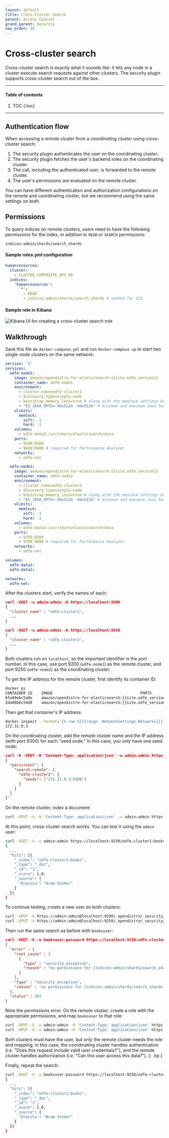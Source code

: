 ```yaml
---
layout: default
title: Cross-Cluster Search
parent: Access Control
grand_parent: Security
nav_order: 40
---
```


# Cross-cluster search

Cross-cluster search is exactly what it sounds like: it lets any node in a cluster execute search requests against other clusters. The security plugin supports cross-cluster search out of the box.

---

#### Table of contents
1. TOC
{:toc}


---

## Authentication flow

When accessing a *remote cluster* from a *coordinating cluster* using cross-cluster search:

1. The security plugin authenticates the user on the coordinating cluster.
1. The security plugin fetches the user's backend roles on the coordinating cluster.
1. The call, including the authenticated user, is forwarded to the remote cluster.
1. The user's permissions are evaluated on the remote cluster.

You can have different authentication and authorization configurations on the remote and coordinating cluster, but we recommend using the same settings on both.


## Permissions

To query indices on remote clusters, users need to have the following permissions for the index, in addition to `READ` or `SEARCH` permissions:

```
indices:admin/shards/search_shards
```


#### Sample roles.yml configuration

```yml
humanresources:
  cluster:
    - CLUSTER_COMPOSITE_OPS_RO
  indices:
    'humanresources':
      '*':
        - READ
        - indices:admin/shards/search_shards # needed for CCS
```


#### Sample role in Kibana

![Kibana UI for creating a cross-cluster search role](../../../images/security-ccs.png)


## Walkthrough

Save this file as `docker-compose.yml` and run `docker-compose up` to start two single-node clusters on the same network:

```yml
version: '3'
services:
  odfe-node1:
    image: amazon/opendistro-for-elasticsearch:{{site.odfe_version}}
    container_name: odfe-node1
    environment:
      - cluster.name=odfe-cluster1
      - discovery.type=single-node
      - bootstrap.memory_lock=true # along with the memlock settings below, disables swapping
      - "ES_JAVA_OPTS=-Xms512m -Xmx512m" # minimum and maximum Java heap size, recommend setting both to 50% of system RAM
    ulimits:
      memlock:
        soft: -1
        hard: -1
    volumes:
      - odfe-data1:/usr/share/elasticsearch/data
    ports:
      - 9200:9200
      - 9600:9600 # required for Performance Analyzer
    networks:
      - odfe-net

  odfe-node2:
    image: amazon/opendistro-for-elasticsearch:{{site.odfe_version}}
    container_name: odfe-node2
    environment:
      - cluster.name=odfe-cluster2
      - discovery.type=single-node
      - bootstrap.memory_lock=true # along with the memlock settings below, disables swapping
      - "ES_JAVA_OPTS=-Xms512m -Xmx512m" # minimum and maximum Java heap size, recommend setting both to 50% of system RAM
    ulimits:
      memlock:
        soft: -1
        hard: -1
    volumes:
      - odfe-data2:/usr/share/elasticsearch/data
    ports:
      - 9250:9200
      - 9700:9600 # required for Performance Analyzer
    networks:
      - odfe-net

volumes:
  odfe-data1:
  odfe-data2:

networks:
  odfe-net:
```

After the clusters start, verify the names of each:

```json
curl -XGET -u admin:admin -k https://localhost:9200
{
  "cluster_name" : "odfe-cluster1",
  ...
}

curl -XGET -u admin:admin -k https://localhost:9250
{
  "cluster_name" : "odfe-cluster2",
  ...
}
```

Both clusters run on `localhost`, so the important identifier is the port number. In this case, use port 9200 (`odfe-node1`) as the remote cluster, and port 9250 (`odfe-node2`) as the coordinating cluster.

To get the IP address for the remote cluster, first identify its container ID:

```bash
docker ps
CONTAINER ID    IMAGE                                       PORTS                                                      NAMES
6fe89ebc5a8e    amazon/opendistro-for-elasticsearch:{{site.odfe_version}}   0.0.0.0:9200->9200/tcp, 0.0.0.0:9600->9600/tcp, 9300/tcp   odfe-node1
2da08b6c54d8    amazon/opendistro-for-elasticsearch:{{site.odfe_version}}   9300/tcp, 0.0.0.0:9250->9200/tcp, 0.0.0.0:9700->9600/tcp   odfe-node2
```

Then get that container's IP address:

```bash
docker inspect --format='{% raw %}{{range .NetworkSettings.Networks}}{{.IPAddress}}{{end}}{% endraw %}' 6fe89ebc5a8e
172.31.0.3
```

On the coordinating cluster, add the remote cluster name and the IP address (with port 9300) for each "seed node." In this case, you only have one seed node:

```json
curl -k -XPUT -H 'Content-Type: application/json' -u admin:admin https://localhost:9250/_cluster/settings -d '
{
  "persistent": {
    "search.remote": {
      "odfe-cluster1": {
        "seeds": ["172.31.0.3:9300"]
      }
    }
  }
}'
```

On the remote cluster, index a document:

```bash
curl -XPUT -k -H 'Content-Type: application/json' -u admin:admin https://localhost:9200/books/_doc/1 -d '{"Dracula": "Bram Stoker"}'
```

At this point, cross-cluster search works. You can test it using the `admin` user:

```bash
curl -XGET -k -u admin:admin https://localhost:9250/odfe-cluster1:books/_search?pretty
{
  ...
  "hits": [{
    "_index": "odfe-cluster1:books",
    "_type": "_doc",
    "_id": "1",
    "_score": 1.0,
    "_source": {
      "Dracula": "Bram Stoker"
    }
  }]
}
```

To continue testing, create a new user on both clusters:

```bash
curl -XPUT -k https://admin:admin@localhost:9200/_opendistro/_security/api/internalusers/booksuser  -H 'Content-Type: application/json' -d '{"password":"password"}'
curl -XPUT -k https://admin:admin@localhost:9250/_opendistro/_security/api/internalusers/booksuser  -H 'Content-Type: application/json' -d '{"password":"password"}'
```

Then run the same search as before with `booksuser`:

```json
curl -XGET -k -u booksuser:password https://localhost:9250/odfe-cluster1:books/_search?pretty
{
  "error" : {
    "root_cause" : [
      {
        "type" : "security_exception",
        "reason" : "no permissions for [indices:admin/shards/search_shards, indices:data/read/search] and User [name=booksuser, roles=[], requestedTenant=null]"
      }
    ],
    "type" : "security_exception",
    "reason" : "no permissions for [indices:admin/shards/search_shards, indices:data/read/search] and User [name=booksuser, roles=[], requestedTenant=null]"
  },
  "status" : 403
}
```

Note the permissions error. On the remote cluster, create a role with the appropriate permissions, and map `booksuser` to that role:

```bash
curl -XPUT -k -u admin:admin -H 'Content-Type: application/json' https://localhost:9200/_opendistro/_security/api/roles/booksrole -d '{"index_permissions":[{"index_patterns":["books"],"allowed_actions":["indices:admin/shards/search_shards","indices:data/read/search"]}]}'
curl -XPUT -k -u admin:admin -H 'Content-Type: application/json' https://localhost:9200/_opendistro/_security/api/rolesmapping/booksrole -d '{"users" : ["booksuser"]}'
```

Both clusters must have the user, but only the remote cluster needs the role and mapping; in this case, the coordinating cluster handles authentication (i.e. "Does this request include valid user credentials?"), and the remote cluster handles authorization (i.e. "Can this user access this data?").
{: .tip }

Finally, repeat the search:

```bash
curl -XGET -k -u booksuser:password https://localhost:9250/odfe-cluster1:books/_search?pretty
{
  ...
  "hits": [{
    "_index": "odfe-cluster1:books",
    "_type": "_doc",
    "_id": "1",
    "_score": 1.0,
    "_source": {
      "Dracula": "Bram Stoker"
    }
  }]
}
```
